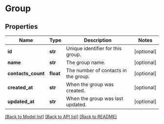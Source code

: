 # Group

## Properties
Name | Type | Description | Notes
------------ | ------------- | ------------- | -------------
**id** | **str** | Unique identifier for this group. | [optional] 
**name** | **str** | The group name. | [optional] 
**contacts_count** | **float** | The number of contacts in the group. | [optional] 
**created_at** | **str** | When the group was created. | [optional] 
**updated_at** | **str** | When the group was last updated. | [optional] 

[[Back to Model list]](../README.md#documentation-for-models) [[Back to API list]](../README.md#documentation-for-api-endpoints) [[Back to README]](../README.md)


